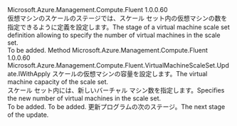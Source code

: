 <Type Name="IWithCapacity" FullName="Microsoft.Azure.Management.Compute.Fluent.VirtualMachineScaleSet.Update.IWithCapacity">
  <TypeSignature Language="C#" Value="public interface IWithCapacity" />
  <TypeSignature Language="ILAsm" Value=".class public interface auto ansi abstract IWithCapacity" />
  <TypeSignature Language="DocId" Value="T:Microsoft.Azure.Management.Compute.Fluent.VirtualMachineScaleSet.Update.IWithCapacity" />
  <TypeSignature Language="VB.NET" Value="Public Interface IWithCapacity" />
  <TypeSignature Language="F#" Value="type IWithCapacity = interface" />
  <AssemblyInfo>
    <AssemblyName>Microsoft.Azure.Management.Compute.Fluent</AssemblyName>
    <AssemblyVersion>1.0.0.60</AssemblyVersion>
  </AssemblyInfo>
  <Interfaces />
  <Docs>
    <summary>
            <span data-ttu-id="f3986-101">仮想マシンのスケールのステージでは、スケール セット内の仮想マシンの数を指定できるように定義を設定します。</span><span class="sxs-lookup"><span data-stu-id="f3986-101">The stage of a virtual machine scale set definition allowing to specify the number of virtual machines in the scale set.</span></span>
            </summary>
    <remarks>To be added.</remarks>
  </Docs>
  <Members>
    <Member MemberName="WithCapacity">
      <MemberSignature Language="C#" Value="public Microsoft.Azure.Management.Compute.Fluent.VirtualMachineScaleSet.Update.IWithApply WithCapacity (int capacity);" />
      <MemberSignature Language="ILAsm" Value=".method public hidebysig newslot virtual instance class Microsoft.Azure.Management.Compute.Fluent.VirtualMachineScaleSet.Update.IWithApply WithCapacity(int32 capacity) cil managed" />
      <MemberSignature Language="DocId" Value="M:Microsoft.Azure.Management.Compute.Fluent.VirtualMachineScaleSet.Update.IWithCapacity.WithCapacity(System.Int32)" />
      <MemberSignature Language="VB.NET" Value="Public Function WithCapacity (capacity As Integer) As IWithApply" />
      <MemberSignature Language="F#" Value="abstract member WithCapacity : int -&gt; Microsoft.Azure.Management.Compute.Fluent.VirtualMachineScaleSet.Update.IWithApply" Usage="iWithCapacity.WithCapacity capacity" />
      <MemberType>Method</MemberType>
      <AssemblyInfo>
        <AssemblyName>Microsoft.Azure.Management.Compute.Fluent</AssemblyName>
        <AssemblyVersion>1.0.0.60</AssemblyVersion>
      </AssemblyInfo>
      <ReturnValue>
        <ReturnType>Microsoft.Azure.Management.Compute.Fluent.VirtualMachineScaleSet.Update.IWithApply</ReturnType>
      </ReturnValue>
      <Parameters>
        <Parameter Name="capacity" Type="System.Int32" />
      </Parameters>
      <Docs>
        <param name="capacity"><span data-ttu-id="f3986-102">スケールの仮想マシンの容量を設定します。</span><span class="sxs-lookup"><span data-stu-id="f3986-102">The virtual machine capacity of the scale set.</span></span></param>
        <summary>
            <span data-ttu-id="f3986-103">スケール セット内には、新しいバーチャル マシン数を指定します。</span><span class="sxs-lookup"><span data-stu-id="f3986-103">Specifies the new number of virtual machines in the scale set.</span></span>
            </summary>
        <returns>To be added.</returns>
        <remarks>To be added.</remarks>
        <return><span data-ttu-id="f3986-104">更新プログラムの次のステージ。</span><span class="sxs-lookup"><span data-stu-id="f3986-104">The next stage of the update.</span></span></return>
      </Docs>
    </Member>
  </Members>
</Type>